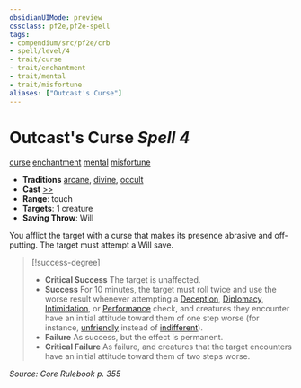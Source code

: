 ```yaml
---
obsidianUIMode: preview
cssclass: pf2e,pf2e-spell
tags:
- compendium/src/pf2e/crb
- spell/level/4
- trait/curse
- trait/enchantment
- trait/mental
- trait/misfortune
aliases: ["Outcast's Curse"]
---
```

# Outcast's Curse *Spell 4*   
[curse](curse.md "Curse Effect Trait")  [enchantment](enchantment.md "Enchantment School Trait")  [mental](mental.md "Mental Effect Trait")  [misfortune](misfortune.md "Misfortune Effect Trait")  

- **Traditions** [arcane](arcane.md "Arcane Tradition Trait"), [divine](divine.md "Divine Tradition Trait"), [occult](occult.md "Occult Tradition Trait")
- **Cast** [>>](chapter-9-playing-the-game.md#Actions "Two-Action") 
- **Range**: touch
- **Targets**: 1 creature
- **Saving Throw**: Will

You afflict the target with a curse that makes its presence abrasive and off-putting. The target must attempt a Will save.

> [!success-degree] 
> - **Critical Success** The target is unaffected.
> - **Success** For 10 minutes, the target must roll twice and use the worse result whenever attempting a [Deception](skills.md#Deception), [Diplomacy](skills.md#Diplomacy), [Intimidation](skills.md#Intimidation), or [Performance](skills.md#Performance) check, and creatures they encounter have an initial attitude toward them of one step worse (for instance, [unfriendly](conditions.md#Unfriendly) instead of [indifferent](conditions.md#Indifferent)).
> - **Failure** As success, but the effect is permanent.
> - **Critical Failure** As failure, and creatures that the target encounters have an initial attitude toward them of two steps worse.

*Source: Core Rulebook p. 355*